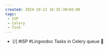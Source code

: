 ```yaml
---
created: 2024-10-22 16:35:30+03:00
tags:
 - ISP
 - Celery
 - Tssk
---
```


- [/] #ISP #Lingvodoc Tasks in Celery queue 🔽